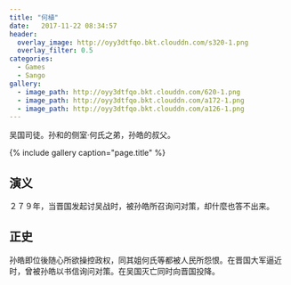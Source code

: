 ```yaml
---
title: "何植"
date:   2017-11-22 08:34:57
header:
  overlay_image: http://oyy3dtfqo.bkt.clouddn.com/s320-1.png
  overlay_filter: 0.5
categories:
  - Games
  - Sango
gallery:
  - image_path: http://oyy3dtfqo.bkt.clouddn.com/620-1.png
  - image_path: http://oyy3dtfqo.bkt.clouddn.com/a172-1.png
  - image_path: http://oyy3dtfqo.bkt.clouddn.com/a126-1.png
---
```


吴国司徒。孙和的侧室·何氏之弟，孙皓的叔父。

{% include gallery caption="page.title" %}

## 演义

２７９年，当晋国发起讨吴战时，被孙皓所召询问对策，却什麼也答不出来。

## 正史

孙皓即位後随心所欲操控政权，同其姐何氏等都被人民所怨恨。在晋国大军逼近时，曾被孙皓以书信询问对策。在吴国灭亡同时向晋国投降。